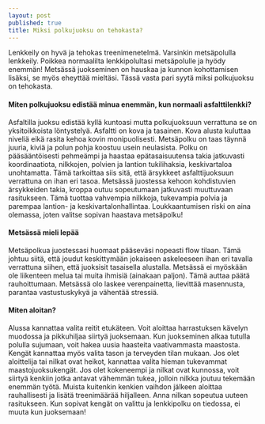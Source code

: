 ```yaml
---
layout: post
published: true
title: Miksi polkujuoksu on tehokasta?
---
```



Lenkkeily on hyvä ja tehokas treenimenetelmä. Varsinkin metsäpolulla lenkkeily. Poikkea normaalilta lenkkipolultasi 
metsäpolulle ja hyödy enemmän! Metsässä juokseminen on hauskaa ja kunnon kohottamisen lisäksi, se myös eheyttää mieltäsi. 
Tässä vasta pari syytä miksi polkujuoksu on tehokasta.

#### Miten polkujuoksu edistää minua enemmän, kun normaali asfalttilenkki?


Asfaltilla juoksu edistää kyllä kuntoasi mutta polkujuoksuun verrattuna se on yksitoikkoista löntystelyä. 
Asfaltti on kova ja tasainen. Kova alusta kuluttaa niveliä eikä rasita kehoa kovin monipuolisesti. Metsäpolku on taas täynnä 
juuria, kiviä ja polun pohja koostuu usein neulasista. Polku on pääsääntöisesti pehmeämpi ja haastaa epätasaisuutensa takia 
jatkuvasti koordinaatiota, nilkkojen, polvien ja lantion tukilihaksia, keskivartaloa unohtamatta. Tämä tarkoittaa siis sitä,
että ärsykkeet asfalttijuoksuun verrattuna on ihan eri tasoa. Metsässä juostessa kehoon kohdistuvien ärsykkeiden takia, kroppa 
outuu sopeutumaan jatkuvasti muuttuvaan rasitukseen. Tämä tuottaa vahvempia nilkkoja, tukevampia polvia ja parempaa
lantion- ja keskivartalonhallintaa. Loukkaantumisen riski on aina olemassa, joten valitse sopivan haastava metsäpolku!


#### Metsässä mieli lepää

Metsäpolkua juostessasi huomaat pääseväsi nopeasti flow tilaan. Tämä johtuu siitä, että joudut 
keskittymään jokaiseen askeleeseen ihan eri tavalla verrattuna siihen, että juoksisit tasaisella alustalla.
Metsässä ei myöskään ole liikenteen melua tai muita ihmisiä (ainakaan paljon). Tämä auttaa päätä rauhoittumaan.
Metsässä olo laskee verenpainetta, lievittää masennusta, parantaa vastustuskykyä ja vähentää stressiä. 


#### Miten aloitan?

Alussa kannattaa valita reitit etukäteen. Voit aloittaa harrastuksen kävelyn muodossa ja pikkuhiljaa siirtyä juoksemaan.
Kun juokseminen alkaa tutulla polulla sujumaan, voit hakea uusia haasteita vaativammasta maastosta. Kengät kannattaa myös 
valita tason ja terveyden tilan mukaan. Jos olet aloittelija tai nilkat ovat heikot, kannattaa valita hieman tukevammat 
maastojuoksukengät. Jos olet kokeneempi ja nilkat ovat kunnossa, voit siirtyä kenkiin jotka antavat vähemmän tukea, jolloin 
nilkka joutuu tekemään enemmän työtä. Muista kuitenkin kenkien vaihdon jälkeen aloittaa rauhallisesti ja lisätä treenimäärää 
hiljalleen. Anna nilkan sopeutua uuteen rasitukseen. Kun sopivat kengät on valittu ja lenkkipolku on tiedossa, ei muuta kun 
juoksemaan!
